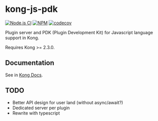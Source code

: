 # kong-js-pdk

[![Node.js CI](https://github.com/Kong/kong-js-pdk/actions/workflows/node.js.yml/badge.svg)](https://github.com/Kong/kong-js-pdk/actions/workflows/node.js.yml)
[![NPM](https://img.shields.io/npm/v/kong-pdk)](https://www.npmjs.com/package/kong-pdk)
[![codecov](https://codecov.io/gh/Kong/kong-js-pdk/branch/main/graph/badge.svg?token=OLN3HEOIVP)](https://codecov.io/gh/Kong/kong-js-pdk)

Plugin server and PDK (Plugin Development Kit) for Javascript language support in Kong.

Requires Kong >= 2.3.0.

## Documentation

See in [Kong Docs](https://docs.konghq.com/gateway-oss/latest/external-plugins/#developing-javascript-plugins).

## TODO

- Better API design for user land (without async/await?)
- Dedicated server per plugin
- Rewrite with typescript
